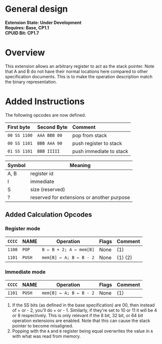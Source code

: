 # General design

**Extension State: Under Development**  
**Requires: Base, CP1.1**  
**CPUID Bit: CP1.7**

# Overview

This extension allows an arbitrary register to act as the stack pointer. Note that A and B do not have their normal locations here compared to other specification documents. This is to make the operation description match the binary representation.

# Added Instructions

The following opcodes are now defined.

| First byte    | Second Byte  | Comment                                                 |
|:--------------|:-------------|:--------------------------------------------------------|
| `00 SS 1100`  | `AAA BBB 00` | pop from stack                                          |
| `00 SS 1101`  | `BBB AAA 00` | push register to stack                                  |
| `01 SS 1101`  | `BBB IIIII`  | push immediate to stack                                 |

| Symbol | Meaning                                    |
|--------|--------------------------------------------|
| A, B   | register id                                |
| I      | immediate                                  |
| S      | size (reserved)                            |
| ?      | reserved for extensions or another purpose |

## Added Calculation Opcodes

### Register mode

| `CCCC` | NAME    | Operation                                 | Flags  | Comment |
|--------|---------|-------------------------------------------|--------|---------|
| `1100` | `POP`   | <code>B ← B + 2; A ← mem[B]</code>        | None   | (1)     |
| `1101` | `PUSH`  | <code>mem[B] ← A; B ← B - 2</code>        | None   | (1) (2) |

### Immediate mode

| `CCCC` | NAME    | Operation                                 | Flags  | Comment |
|--------|---------|-------------------------------------------|--------|---------|
| `1101` | `PUSH`  | <code>mem[B] ← A; B ← B - 2</code>        | None   | (1)     |

1) If the SS bits (as defined in the base specification) are 00, then instead of + or - 2, you'll do + or - 1. Similarly, if they're set to 10 or 11 it will be 4 or 8 respectively. This is only relevant if the 8 bit, 32 bit, or 64 bit operation extensions are enabled. Note that this can cause the stack pointer to become misaligned.
2) Popping with the `A` and `B` register being equal overwrites the value in `A` with what was read from memory.
